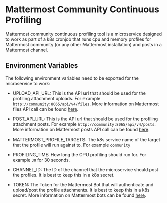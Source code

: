 Mattermost Community Continuous Profiling
====================================================

Mattermost community continuous profiling tool is a microservice designed to work as part of a k8s cronjob that runs cpu and memory profiles for Mattermost community (or any other Mattermost installation) and posts in a Mattermost channel.

## Environment Variables

The following environment variables need to be exported for the microservice to work:

- UPLOAD_API_URL:
This is the API url that should be used for the profiling attachment uploads. For example `http://community:8065/api/v4/files`. More information on Mattermost files API call can be found [here](https://api.mattermost.com/#tag/files).

- POST_API_URL:
This is the API url that should be used for the profiling attachment posts. For example `http://community:8065/api/v4/posts`. More information on Mattermost posts API call can be found [here](https://api.mattermost.com/#tag/posts).

- MATTERMOST_PROFILE_TARGETS:
The k8s service name of the target that the profile will run against to. For example `community`

- PROFILING_TIME:
How long the CPU profiling should run for. For example `30` for 30 seconds.

- CHANNEL_ID:
The ID of the channel that the microservice should post the profiles. It is best to keep this in a k8s secret.

- TOKEN:
The Token for the Mattermost Bot that will authenticate and upload/post the profile attachments. It is best to keep this in a k8s secret. More information on Mattermost bots can be found [here](https://docs.mattermost.com/developer/bot-accounts.html).

